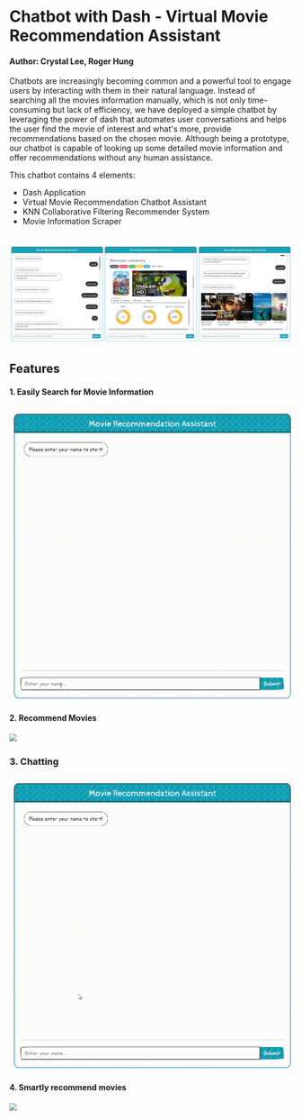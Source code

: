 

# Chatbot with Dash - Virtual Movie Recommendation Assistant

#### Author: Crystal Lee, Roger Hung


Chatbots are increasingly becoming common and a powerful tool to engage users by interacting with them in their natural language. Instead of searching all the movies information manually, which is not only time-consuming but lack of efficiency, we have deployed a simple chatbot by leveraging the power of dash that automates user conversations and helps the user find the movie of interest and what's more, provide recommendations based on the chosen movie. Although being a prototype, our chatbot is capable of looking up some detailed movie information and offer recommendations without any human assistance.



This chatbot contains 4 elements:

* Dash Application
* Virtual Movie Recommendation Chatbot Assistant
* KNN Collaborative Filtering Recommender System
* Movie Information Scraper

<br>

<img src='images/demo0.png'>



## Features

#### 1. Easily Search for Movie Information

<img src='images/demo1.gif' style="zoom: 80%;" >

<br>

#### 2. Recommend Movies

<img src='images/demo2.gif' style="zoom:80%;" >



### 3. Chatting

<img src='images/demo3.gif' style="zoom:80%;" >



#### 4. Smartly recommend movies



<img src='images/demo4.gif' style="zoom:80%;" >